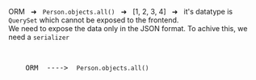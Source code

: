 
ORM &nbsp;&nbsp;➜&nbsp;&nbsp; <code>Person.objects.all()</code> &nbsp;&nbsp;➜&nbsp;&nbsp; [1, 2, 3, 4]  &nbsp;&nbsp;➜&nbsp;&nbsp; it's datatype is <code>QuerySet</code> which cannot be exposed to the frontend. <br>
We need to expose the data only in the JSON format. To achive this, we need a <code>serializer</code>

<br>

<pre>
    ORM  ---->  <code>Person.objects.all()</code>
  
</pre>
